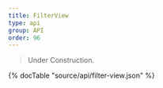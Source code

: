 ```yaml
---
title: FilterView
type: api
group: API
order: 96
---
```

> Under Construction.

{% docTable "source/api/filter-view.json" %}



